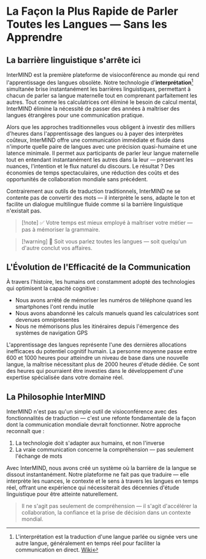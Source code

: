 # La Façon la Plus Rapide de Parler Toutes les Langues — Sans les Apprendre

## La barrière linguistique s\'arrête ici

InterMIND est la première plateforme de visioconférence au monde qui rend l\'apprentissage des langues obsolète. Notre technologie d\'**interprétation**[^1] simultanée brise instantanément les barrières linguistiques, permettant à chacun de parler sa langue maternelle tout en comprenant parfaitement les autres. Tout comme les calculatrices ont éliminé le besoin de calcul mental, InterMIND élimine la nécessité de passer des années à maîtriser des langues étrangères pour une communication pratique.

Alors que les approches traditionnelles vous obligent à investir des milliers d\'heures dans l\'apprentissage des langues ou à payer des interprètes coûteux, InterMIND offre une communication immédiate et fluide dans n\'importe quelle paire de langues avec une précision quasi-humaine et une latence minimale. Il permet aux participants de parler leur langue maternelle tout en entendant instantanément les autres dans la leur — préservant les nuances, l\'intention et le flux naturel du discours. Le résultat ? Des économies de temps spectaculaires, une réduction des coûts et des opportunités de collaboration mondiale sans précédent.

Contrairement aux outils de traduction traditionnels, InterMIND ne se contente pas de convertir des mots — il interprète le sens, adapte le ton et facilite un dialogue multilingue fluide comme si la barrière linguistique n\'existait pas.

[^1]: L\'interprétation est la traduction d\'une langue parlée ou signée vers une autre langue, généralement en temps réel pour faciliter la communication en direct. [Wiki](https://en.wikipedia.org/wiki/Language_interpretation)

> [!note] ✅ Votre temps est mieux employé à maîtriser votre métier — pas à mémoriser la grammaire.

> [!warning] 🛑 Soit vous parlez toutes les langues — soit quelqu\'un d\'autre conclut vos affaires.

## L'Évolution de l'Efficacité de la Communication

À travers l'histoire, les humains ont constamment adopté des technologies qui optimisent la capacité cognitive :

- Nous avons arrêté de mémoriser les numéros de téléphone quand les smartphones l'ont rendu inutile
- Nous avons abandonné les calculs manuels quand les calculatrices sont devenues omniprésentes
- Nous ne mémorisons plus les itinéraires depuis l'émergence des systèmes de navigation GPS

L'apprentissage des langues représente l'une des dernières allocations inefficaces du potentiel cognitif humain. La personne moyenne passe entre 600 et 1000 heures pour atteindre un niveau de base dans une nouvelle langue, la maîtrise nécessitant plus de 2000 heures d'étude dédiée. Ce sont des heures qui pourraient être investies dans le développement d'une expertise spécialisée dans votre domaine réel.

## La Philosophie InterMIND

InterMIND n\'est pas qu\'un simple outil de visioconférence avec des fonctionnalités de traduction — c\'est une refonte fondamentale de la façon dont la communication mondiale devrait fonctionner. Notre approche reconnaît que :

1. La technologie doit s\'adapter aux humains, et non l\'inverse
2. La vraie communication concerne la compréhension — pas seulement l\'échange de mots

Avec InterMIND, nous avons créé un système où la barrière de la langue se dissout instantanément. Notre plateforme ne fait pas que traduire — elle interprète les nuances, le contexte et le sens à travers les langues en temps réel, offrant une expérience qui nécessiterait des décennies d\'étude linguistique pour être atteinte naturellement.

> Il ne s\'agit pas seulement de compréhension — il s\'agit d\'accélérer la collaboration, la confiance et la prise de décision dans un contexte mondial.